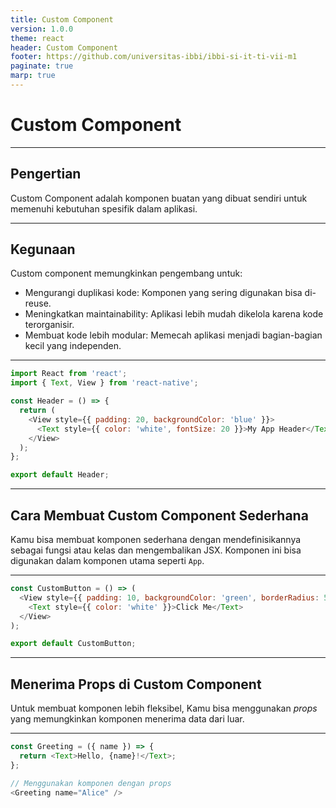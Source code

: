```yaml
---
title: Custom Component
version: 1.0.0
theme: react
header: Custom Component
footer: https://github.com/universitas-ibbi/ibbi-si-it-ti-vii-m1
paginate: true
marp: true
---
```


<!-- 
_class: lead 
_paginate: skip
-->

# Custom Component

---

## Pengertian 

Custom Component adalah komponen buatan yang dibuat sendiri untuk memenuhi kebutuhan spesifik dalam aplikasi. 

---

## Kegunaan 

Custom component memungkinkan pengembang untuk:
- Mengurangi duplikasi kode: Komponen yang sering digunakan bisa di-reuse.
- Meningkatkan maintainability: Aplikasi lebih mudah dikelola karena kode terorganisir.
- Membuat kode lebih modular: Memecah aplikasi menjadi bagian-bagian kecil yang independen.

---

```javascript
import React from 'react';
import { Text, View } from 'react-native';

const Header = () => {
  return (
    <View style={{ padding: 20, backgroundColor: 'blue' }}>
      <Text style={{ color: 'white', fontSize: 20 }}>My App Header</Text>
    </View>
  );
};

export default Header;
```

---

## Cara Membuat Custom Component Sederhana

Kamu bisa membuat komponen sederhana dengan mendefinisikannya sebagai fungsi atau kelas dan mengembalikan JSX. 
Komponen ini bisa digunakan dalam komponen utama seperti `App`.

---

```javascript
const CustomButton = () => (
  <View style={{ padding: 10, backgroundColor: 'green', borderRadius: 5 }}>
    <Text style={{ color: 'white' }}>Click Me</Text>
  </View>
);

export default CustomButton;
```

---

## Menerima Props di Custom Component

Untuk membuat komponen lebih fleksibel, Kamu bisa menggunakan *props* yang memungkinkan komponen menerima data dari luar.

---

```javascript
const Greeting = ({ name }) => {
  return <Text>Hello, {name}!</Text>;
};

// Menggunakan komponen dengan props
<Greeting name="Alice" />
```


